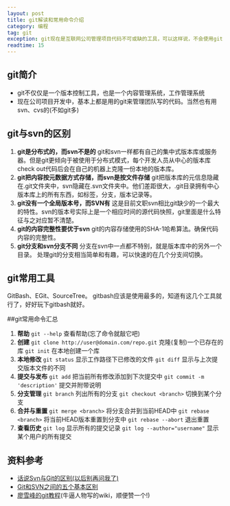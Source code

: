 ```yaml
---
layout: post
title: git解读和常用命令介绍
category: 编程
tag: git
exception: git现在是互联网公司管理项目代码不可或缺的工具，可以这样说，不会使用git，你就别说自己是做互联网的...
readtime: 15
---
```


## git简介
* git不仅仅是一个版本控制工具，也是一个内容管理系统，工作管理系统
* 现在公司项目开发中，基本上都是用的git来管理团队写的代码。当然也有用svn、cvs的(不如git多)

## git与svn的区别
1. **git是分布式的，而svn不是的**
git和svn一样都有自己的集中式版本库或服务器。但是git更倾向于被使用于分布式模式，每个开发人员从中心的版本库check out代码后会在自己的机器上克隆一份本地的版本库。
2. **git把内容按元数据方式存储，而svn是按文件存储**
git把版本库的元信息隐藏在.git文件夹中，svn隐藏在.svn文件夹中。他们差距很大，.git目录拥有中心版本库上的所有东西，如标签，分支，版本记录等。
3. **git没有一个全局版本号，而SVN有**
这是目前文职svn相比git缺少的一个最大的特性。svn的版本号实际上是一个相应时间的源代码快照，git里面是什么特征与之对应暂不清楚。
4. **git的内容完整性要优于svn**
git的内容存储使用的SHA-1哈希算法。确保代码内容的完整性。
5. **git分支和svn分支不同**
分支在svn中一点都不特别，就是版本库中的另外一个目录。
处理git的分支相当简单和有趣，可以快速的在几个分支间切换。

## git常用工具
GitBash、EGit、SourceTree。
gitbash应该是使用最多的，知道有这几个工具就行了，好好玩下gitbash就好。

##git常用命令汇总
 1. **帮助**
`git --help`
查看帮助(忘了命令就敲它吧)
 2. **创建**
`git clone http://user@domain.com/repo.git`
克隆(复制)一个已存在的库
`git init`
在本地创建一个库
 3. **本地修改**
`git status`
显示工作路径下已修改的文件
`git diff`
显示与上次提交版本文件的不同
 4. **提交与发布**
`git add`
把当前所有修改添加到下次提交中
`git commit -m 'description'`
提交并附带说明
 5. **分支管理**
`git branch`
列出所有的分支
`git checkout <branch>`
切换到某个分支
 6. **合并与重置**
`git merge <branch>`
将分支合并到当前HEAD中
`git rebase <branch>`
将当前HEAD版本重置到分支中
`git rebase --abort`
退出重置
 7. **查看历史**
`git log`
显示所有的提交记录
`git log --author="username"`
显示某个用户的所有提交

## 资料参考
* [话说Svn与Git的区别(以后别再问我了)](http://www.jianshu.com/p/bfec042349ca)
* [Git和SVN之间的五个基本区别](http://www.jianshu.com/p/bfec042349ca)
* [廖雪峰的git教程](http://www.liaoxuefeng.com/wiki/0013739516305929606dd18361248578c67b8067c8c017b000/)(牛逼人物写的wiki，顺便赞一个!)